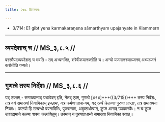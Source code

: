 ```yaml
---
title: २४८ टिप्पणयः

---
```

- 3/714: E1 gibt yena karmakaraṇena sāmarthyam upajanyate in Klammern

____________________________________________


## व्यपदेशाच् च // MS_३,८.५ //

परस्मैपदव्यपदेशश् च भवति - तम् अभ्यनक्ति, शरेषीकयानक्तीति च। अन्यो यजमानस्याञ्जनम् अभ्यञ्जनं करोतीति गम्यते।


____________________________________________


## गुणत्वे तस्य निर्देशः // MS_३,८.६ //

यद् उक्तम् - समाख्यानाद् यथावेदम् इति, नैतद् एवम्, गुणत्वे [४१४]+++({3/715})+++ तस्य निर्देशः, तत्र वयं समाख्यां नियामिकाम् इच्छामः, यत्र कर्मणः प्राधान्यम्, यद् अर्थं क्रेतव्याः पुरुषाः प्राप्ताः, तत्र समाख्यया नियमः। कल्प्यो हि सम्बन्धो वपनादिभिः, पुरुषाणाम्, अदृष्टार्थत्वात्, कॢप्त आराद् उपकारकैः। न च कॢप्त उपपद्यमाने कल्प्यः शक्यः कल्पयितुम्। तस्मान् न पुरुषप्राधान्ये समाख्या नियामिका स्यात्।